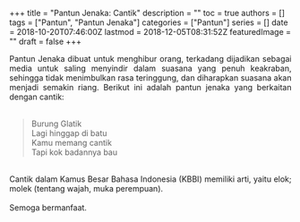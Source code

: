 +++
title = "Pantun Jenaka: Cantik"
description = ""
toc = true
authors = []
tags = ["Pantun", "Pantun Jenaka"]
categories = ["Pantun"]
series = []
date = 2018-10-20T07:46:00Z
lastmod = 2018-12-05T08:31:52Z
featuredImage = ""
draft = false
+++

<div style="text-align: justify;">Pantun Jenaka dibuat untuk menghibur orang, terkadang dijadikan sebagai media untuk saling menyindir dalam suasana yang penuh keakraban, sehingga tidak menimbulkan rasa teringgung, dan diharapkan suasana akan menjadi semakin riang. Berikut ini adalah pantun jenaka yang berkaitan dengan cantik:<br /><br />
<blockquote class="tr_bq">Burung Glatik<br />Lagi hinggap di batu<br />Kamu memang cantik<br />Tapi kok badannya bau</blockquote><br />
Cantik dalam Kamus Besar Bahasa Indonesia (KBBI) memiliki arti, yaitu elok; molek (tentang wajah, muka perempuan).<br /><br />
Semoga bermanfaat.</div>
